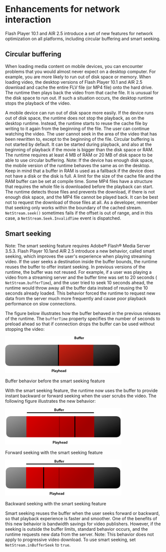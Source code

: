 # Enhancements for network interaction

Flash Player 10.1 and AIR 2.5 introduce a set of new features for network
optimization on all platforms, including circular buffering and smart seeking.

## Circular buffering

When loading media content on mobile devices, you can encounter problems that
you would almost never expect on a desktop computer. For example, you are more
likely to run out of disk space or memory. When loading video, the desktop
versions of Flash Player 10.1 and AIR 2.5 download and cache the entire FLV file
(or MP4 file) onto the hard drive. The runtime then plays back the video from
that cache file. It is unusual for the disk space to run out. If such a
situation occurs, the desktop runtime stops the playback of the video.

A mobile device can run out of disk space more easily. If the device runs out of
disk space, the runtime does not stop the playback, as on the desktop runtime.
Instead, the runtime starts to reuse the cache file by writing to it again from
the beginning of the file. The user can continue watching the video. The user
cannot seek in the area of the video that has been rewritten to, except to the
beginning of the file. Circular buffering is not started by default. It can be
started during playback, and also at the beginning of playback if the movie is
bigger than the disk space or RAM. The runtime requires at least 4 MB of RAM or
20 MB of disk space to be able to use circular buffering. Note: If the device
has enough disk space, the mobile version of the runtime behaves the same as on
the desktop. Keep in mind that a buffer in RAM is used as a fallback if the
device does not have a disk or the disk is full. A limit for the size of the
cache file and the RAM buffer can be set at compile time. Some MP4 files have a
structure that requires the whole file is downloaded before the playback can
start. The runtime detects those files and prevents the download, if there is
not enough disk space, and the MP4 file cannot be played back. It can be best
not to request the download of those files at all. As a developer, remember that
seeking only works within the boundary of the cached stream. `NetStream.seek()`
sometimes fails if the offset is out of range, and in this case, a
`NetStream.Seek.InvalidTime` event is dispatched.

## Smart seeking

Note: The smart seeking feature requires Adobe® Flash® Media Server 3.5.3. Flash
Player 10.1and AIR 2.5 introduce a new behavior, called smart seeking, which
improves the user's experience when playing streaming video. If the user seeks a
destination inside the buffer bounds, the runtime reuses the buffer to offer
instant seeking. In previous versions of the runtime, the buffer was not reused.
For example, if a user was playing a video from a streaming server and the
buffer time was set to 20 seconds ( `NetStream.bufferTime`), and the user tried
to seek 10 seconds ahead, the runtime would throw away all the buffer data
instead of reusing the 10 seconds already loaded. This behavior forced the
runtime to request new data from the server much more frequently and cause poor
playback performance on slow connections.

The figure below illustrates how the buffer behaved in the previous releases of
the runtime. The `bufferTime` property specifies the number of seconds to
preload ahead so that if connection drops the buffer can be used without
stopping the video:

![](../img/on_buffer.png)

Buffer behavior before the smart seeking feature

With the smart seeking feature, the runtime now uses the buffer to provide
instant backward or forward seeking when the user scrubs the video. The
following figure illustrates the new behavior:

![](../img/on_buffer_delay.png)

Forward seeking with the smart seeking feature

![](../img/on_buffer_smartseeking.png)

Backward seeking with the smart seeking feature

Smart seeking reuses the buffer when the user seeks forward or backward, so that
playback experience is faster and smoother. One of the benefits of this new
behavior is bandwidth savings for video publishers. However, if the seeking is
outside the buffer limits, standard behavior occurs, and the runtime requests
new data from the server. Note: This behavior does not apply to progressive
video download. To use smart seeking, set `NetStream.inBufferSeek` to `true`.
